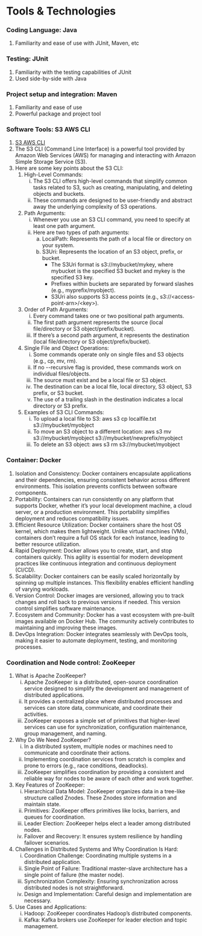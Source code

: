 <!DOCTYPE html>
<html>

<head>
    <title>Tools & Technologies</title>
</head>

<body>
<h1>Tools & Technologies</h1>

<h3>Coding Language: Java</h3>
    <ol>
        <li>Familiarity and ease of use with JUnit, Maven, etc</li>
    </ol>

<h3>Testing: JUnit</h3>
    <ol>
        <li>Familiarity with the testing capabilities of JUnit</li>
        <li>Used side-by-side with Java</li>
    </ol>

<h3>Project setup and integration: Maven</h3>
    <ol>
        <li>Familiarity and ease of use</li>
        <li>Powerful package and project tool</li>
    </ol>

<h3>Software Tools: S3 AWS CLI</h3>
    <ol>
        <li>
            <a href="https://www.bing.com/ck/a?!&&p=094012c9f504f432JmltdHM9MTcwOTA3ODQwMCZpZ3VpZD0yZTg1OGVlYS02MmRjLTYwNjUtMjgwYS05ZTk3NjNiODYxZDMmaW5zaWQ9NTIxMA&ptn=3&ver=2&hsh=3&fclid=2e858eea-62dc-6065-280a-9e9763b861d3&psq=What+is+the+S3+CLI&u=a1aHR0cHM6Ly9kb2NzLmF3cy5hbWF6b24uY29tL2NsaS9sYXRlc3QvdXNlcmd1aWRlL2NsaS1zZXJ2aWNlcy1zMy5odG1s&ntb=1">S3 AWS CLI</a>
        </li>
        <li>The S3 CLI (Command Line Interface) is a powerful tool provided by Amazon Web Services (AWS) for managing
            and interacting with Amazon Simple Storage Service (S3).</li>
        <li>Here are some key points about the S3 CLI:
            <ol type="1">
                <li>High-Level Commands:
                    <ol type="i">
                        <li>The S3 CLI offers high-level commands that simplify common tasks related to S3, such as
                            creating, manipulating, and deleting objects and buckets.</li>
                        <li>These commands are designed to be user-friendly and abstract away the underlying complexity
                            of S3 operations.</li>
                    </ol>
                </li>
                <li>Path Arguments:
                    <ol type="i">
                        <li>Whenever you use an S3 CLI command, you need to specify at least one path argument.</li>
                        <li>Here are two types of path arguments:
                            <ol type="a">
                                <li>LocalPath: Represents the path of a local file or directory on your system.</li>
                                <li>S3Uri: Represents the location of an S3 object, prefix, or bucket.
                                    <ul>
                                        <li>The S3Uri format is s3://mybucket/mykey, where mybucket is the specified S3
                                            bucket and mykey is the specified S3 key.</li>
                                        <li>Prefixes within buckets are separated by forward slashes (e.g.,
                                            myprefix/myobject).</li>
                                        <li>S3Uri also supports S3 access points (e.g.,
                                            s3://&lt;access-point-arn&gt;/&lt;key&gt;).</li>
                                    </ul>
                                </li>
                            </ol>
                        </li>
                    </ol>
                </li>
                <li>Order of Path Arguments:
                    <ol type="i">
                        <li>Every command takes one or two positional path arguments.</li>
                        <li>The first path argument represents the source (local file/directory or S3
                            object/prefix/bucket).</li>
                        <li>If there’s a second path argument, it represents the destination (local file/directory or
                            S3 object/prefix/bucket).</li>
                    </ol>
                </li>
                <li>Single File and Object Operations:
                    <ol type="i">
                        <li>Some commands operate only on single files and S3 objects (e.g., cp, mv, rm).</li>
                        <li>If no --recursive flag is provided, these commands work on individual files/objects.</li>
                        <li>The source must exist and be a local file or S3 object.</li>
                        <li>The destination can be a local file, local directory, S3 object, S3 prefix, or S3
                            bucket.</li>
                        <li>The use of a trailing slash in the destination indicates a local directory or S3
                            prefix.</li>
                    </ol>
                </li>
                <li>Examples of S3 CLI Commands:
                    <ol type="i">
                        <li>To upload a local file to S3: aws s3 cp localfile.txt s3://mybucket/myobject</li>
                        <li>To move an S3 object to a different location: aws s3 mv s3://mybucket/myobject
                            s3://mybucket/newprefix/myobject</li>
                        <li>To delete an S3 object: aws s3 rm s3://mybucket/myobject</li>
                    </ol>
                </li>
            </ol>
        </li>
    </ol>

<h3>Container: Docker</h3>
    <ol>
        <li>Isolation and Consistency: Docker containers encapsulate applications and their dependencies, ensuring
            consistent behavior across different environments. This isolation prevents conflicts between software
            components.</li>
        <li>Portability: Containers can run consistently on any platform that supports Docker, whether it’s your local
            development machine, a cloud server, or a production environment. This portability simplifies deployment
            and reduces compatibility issues.</li>
        <li>Efficient Resource Utilization: Docker containers share the host OS kernel, which makes them lightweight.
            Unlike virtual machines (VMs), containers don’t require a full OS stack for each instance, leading to better
            resource utilization.</li>
        <li>Rapid Deployment: Docker allows you to create, start, and stop containers quickly. This agility is essential
            for modern development practices like continuous integration and continuous deployment (CI/CD).</li>
        <li>Scalability: Docker containers can be easily scaled horizontally by spinning up multiple instances. This
            flexibility enables efficient handling of varying workloads.</li>
        <li>Version Control: Docker images are versioned, allowing you to track changes and roll back to previous
            versions if needed. This version control simplifies software maintenance.</li>
        <li>Ecosystem and Community: Docker has a vast ecosystem with pre-built images available on Docker Hub. The
            community actively contributes to maintaining and improving these images.</li>
        <li>DevOps Integration: Docker integrates seamlessly with DevOps tools, making it easier to automate deployment,
            testing, and monitoring processes.</li>
    </ol>

<h3>Coordination and Node control: ZooKeeper</h3>
    <ol>
        <li>What is Apache ZooKeeper?
            <ol type="i">
                <li>Apache ZooKeeper is a distributed, open-source coordination service designed to simplify the development
                    and management of distributed applications.</li>
                <li>It provides a centralized place where distributed processes and services can store data, communicate,
                    and coordinate their activities.</li>
                <li>ZooKeeper exposes a simple set of primitives that higher-level services can use for synchronization,
                    configuration maintenance, group management, and naming.</li>
            </ol>
        </li>
        <li>Why Do We Need ZooKeeper?
            <ol type="i">
                <li>In a distributed system, multiple nodes or machines need to communicate and coordinate their actions.</li>
                <li>Implementing coordination services from scratch is complex and prone to errors (e.g., race conditions,
                    deadlocks).</li>
                <li>ZooKeeper simplifies coordination by providing a consistent and reliable way for nodes to be aware of
                    each other and work together.</li>
            </ol>
        </li>
        <li>Key Features of ZooKeeper:
            <ol type="i">
                <li>Hierarchical Data Model: ZooKeeper organizes data in a tree-like structure called Znodes. These Znodes
                    store information and maintain state.</li>
                <li>Primitives: ZooKeeper offers primitives like locks, barriers, and queues for coordination.</li>
                <li>Leader Election: ZooKeeper helps elect a leader among distributed nodes.</li>
                <li>Failover and Recovery: It ensures system resilience by handling failover scenarios.</li>
            </ol>
        </li>
        <li>Challenges in Distributed Systems and Why Coordination Is Hard:
            <ol type="i">
                <li>Coordination Challenge: Coordinating multiple systems in a distributed application.</li>
                <li>Single Point of Failure: Traditional master-slave architecture has a single point of failure (the master
                    node).</li>
                <li>Synchronization Complexity: Ensuring synchronization across distributed nodes is not straightforward.</li>
                <li>Design and Implementation: Careful design and implementation are necessary.</li>
            </ol>
        </li>
        <li>Use Cases and Applications:
            <ol type="i">
                <li>Hadoop: ZooKeeper coordinates Hadoop’s distributed components.</li>
                <li>Kafka: Kafka brokers use ZooKeeper for leader election and topic management.</li>
            </ol>
        </li>
    </ol>
</body>

</html>
